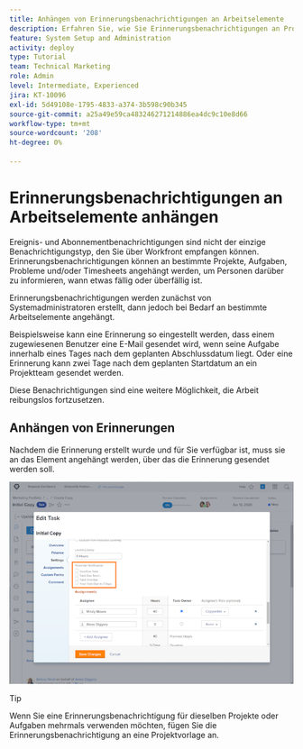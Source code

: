 ```yaml
---
title: Anhängen von Erinnerungsbenachrichtigungen an Arbeitselemente
description: Erfahren Sie, wie Sie Erinnerungsbenachrichtigungen an Projekte, Aufgaben, Probleme oder Timesheets anhängen, um Personen darüber zu informieren, wann Arbeit fällig oder überfällig ist.
feature: System Setup and Administration
activity: deploy
type: Tutorial
team: Technical Marketing
role: Admin
level: Intermediate, Experienced
jira: KT-10096
exl-id: 5d49108e-1795-4833-a374-3b598c90b345
source-git-commit: a25a49e59ca483246271214886ea4dc9c10e8d66
workflow-type: tm+mt
source-wordcount: '208'
ht-degree: 0%

---
```


# Erinnerungsbenachrichtigungen an Arbeitselemente anhängen

Ereignis- und Abonnementbenachrichtigungen sind nicht der einzige Benachrichtigungstyp, den Sie über Workfront empfangen können. Erinnerungsbenachrichtigungen können an bestimmte Projekte, Aufgaben, Probleme und/oder Timesheets angehängt werden, um Personen darüber zu informieren, wann etwas fällig oder überfällig ist.

Erinnerungsbenachrichtigungen werden zunächst von Systemadministratoren erstellt, dann jedoch bei Bedarf an bestimmte Arbeitselemente angehängt.

Beispielsweise kann eine Erinnerung so eingestellt werden, dass einem zugewiesenen Benutzer eine E-Mail gesendet wird, wenn seine Aufgabe innerhalb eines Tages nach dem geplanten Abschlussdatum liegt. Oder eine Erinnerung kann zwei Tage nach dem geplanten Startdatum an ein Projektteam gesendet werden.

Diese Benachrichtigungen sind eine weitere Möglichkeit, die Arbeit reibungslos fortzusetzen.

## Anhängen von Erinnerungen

Nachdem die Erinnerung erstellt wurde und für Sie verfügbar ist, muss sie an das Element angehängt werden, über das die Erinnerung gesendet werden soll.

![[!UICONTROL Erinnerungsbenachrichtigung] im Abschnitt [!UICONTROL Aufgabe bearbeiten] Fenster](assets/admin-fund-user-notifications-17.png)

>[!TIP]
>
>Wenn Sie eine Erinnerungsbenachrichtigung für dieselben Projekte oder Aufgaben mehrmals verwenden möchten, fügen Sie die Erinnerungsbenachrichtigung an eine Projektvorlage an.

<!---
learn more URLs
 Attach a reminder notification to an object
Automatic reminders vs. reminder notifications
--->
